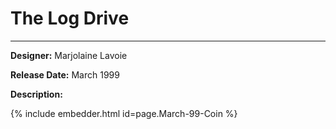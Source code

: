 # The Log Drive 

*     *     *     *  

**Designer:** Marjolaine Lavoie

**Release Date:** March 1999 

**Description:** 


<div id="viewerContainer">
		<script  type="text/javascript">
			createRtiViewer("viewerContainer", "webrti", 900, 600); 
		</script>
	</div>
	
{% include embedder.html id=page.March-99-Coin %}
